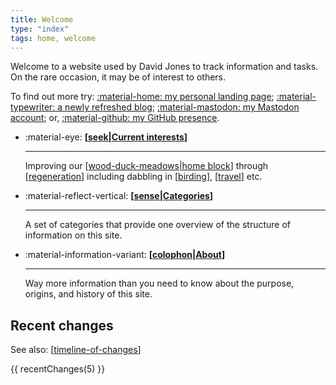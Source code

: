 ```yaml
---
title: Welcome
type: "index"
tags: home, welcome
---
```


Welcome to a website used by David Jones to track information and tasks. On the rare occasion, it may be of interest to others.

To find out more try:
[:material-home: my personal landing page](https://djon.es/);
[:material-typewriter: a newly refreshed blog](https://djon.es/blog);
<a rel="me" href="https://indieweb.social/@djplaner">:material-mastodon: my Mastodon account</a>; or,
[:material-github: my GitHub presence](https://github.com/djplaner/).



<div class="grid cards" markdown>


- :material-eye: __[[seek|Current interests]]__

    ---

    Improving our [[wood-duck-meadows|home block]] through [[regeneration]] including dabbling in [[birding]], [[travel]] etc.
    

- :material-reflect-vertical: __[[sense|Categories]]__ 

    ---
    
    A set of categories that provide one overview of the structure of information on this site.

- :material-information-variant: __[[colophon|About]]__

    ---

    Way more information than you need to know about the purpose, origins, and history of this site. 

</div>

## Recent changes

See also: [[timeline-of-changes]]

 {{ recentChanges(5) }}

[//begin]: # "Autogenerated link references for markdown compatibility"
[seek|Current interests]: seek/seek "Seek"
[wood-duck-meadows|home block]: sense/landscape-garden/wood-duck-meadows "Wood duck meadows"
[regeneration]: sense/landscape-garden/regeneration "Bush regeneration (Wood duck meadows)"
[birding]: sense/birdwatching/birding "Birding"
[travel]: travel/travel "Travel"
[sense|Categories]: sense/sense "Sense"
[colophon|About]: colophon/colophon "Colophon"
[timeline-of-changes]: timeline-of-changes "Timeline of changes"
[//end]: # "Autogenerated link references"